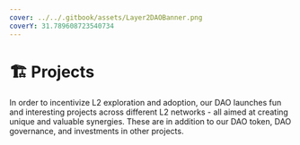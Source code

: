 ```yaml
---
cover: ../../.gitbook/assets/Layer2DAOBanner.png
coverY: 31.789608723540734
---
```


# 🏗 Projects

In order to incentivize L2 exploration and adoption, our DAO launches fun and interesting projects across different L2 networks - all aimed at creating unique and valuable synergies. These are in addition to our DAO token, DAO governance, and investments in other projects.
